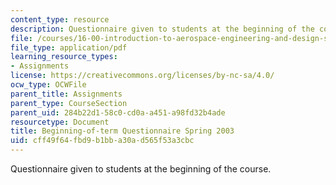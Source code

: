 ```yaml
---
content_type: resource
description: Questionnaire given to students at the beginning of the course.
file: /courses/16-00-introduction-to-aerospace-engineering-and-design-spring-2003/cff49f64fbd9b1bba30ad565f53a3cbc_Questionnaire_2003.pdf
file_type: application/pdf
learning_resource_types:
- Assignments
license: https://creativecommons.org/licenses/by-nc-sa/4.0/
ocw_type: OCWFile
parent_title: Assignments
parent_type: CourseSection
parent_uid: 284b22d1-58c0-cd0a-a451-a98fd32b4ade
resourcetype: Document
title: Beginning-of-term Questionnaire Spring 2003
uid: cff49f64-fbd9-b1bb-a30a-d565f53a3cbc
---
```

Questionnaire given to students at the beginning of the course.